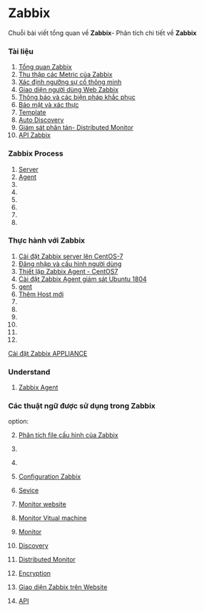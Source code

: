 # Zabbix
Chuỗi bài viết tổng quan về **Zabbix**- Phân tích chi tiết về **Zabbix**

### Tài liệu
1. [Tổng quan Zabbix](Zabbix/overview1.md)
2. [Thu thập các Metric của Zabbix](Zabbix/zabbixagent.md)
3. [Xác định ngưỡng sự cố thông minh](Zabbix/thresholds.md)
4. [Giao diện người dùng Web Zabbix](/Zabbix/guizabbix.md)
5. [Thông báo và các biện pháp khắc phục](Zabbix/notification.md)
6. [Bảo mật và xác thực](Zabbix/security&authentication.md)
7. [Template](Zabbix/template.md)
8. [Auto Discovery](Zabbix/discovery.md)
9. [Giám sát phân tán- Distributed Monitor](Zabbix/Distributed.md)
10. [API Zabbix](Zabbix/API.md)
### Zabbix Process 
1. [Server](process/server.md)
1. [Agent](process/agent.md)
1. []()
1. []()
1. []()
1. []()
1. []()
1. []()

### Thực hành với Zabbix
1. [Cài đặt Zabbix server lên CentOS-7](thuchanh/installzb1.md)
2. [Đăng nhập và cấu hình người dùng](Quickstart/login&user.md)
3. [Thiết lập Zabbix Agent - CentOS7](thuchanh/installagent.md)
4. [Cài đặt Zabbix Agent giám sát Ubuntu 1804](thuchanh/installzb-u18.md)
2. [gent](Quickstart/add-new-host.md)
2. [Thêm Host mới](Quickstart/)
2. []()
2. []()
2. []()
2. []()
2. []()
2. []()

[Cài đặt Zabbix APPLIANCE](APPLIANCE/setup.md)

### Understand
1. [Zabbix Agent](Zabbix/active&passive.md)
### Các thuật ngữ được sử dụng trong Zabbix
option:

2. [Phân tích file cấu hình của Zabbix](thuchanh/note/paramater.md)
2. []()
2. []()


2. [Configuration Zabbix]()
2. [Sevice]()
2. [Monitor website]()
2. [Monitor Vitual machine]()
2. [Monitor ]()
2. [Discovery]()
2. [Distributed Monitor]()
2. [Encryption]()
2. [Giao diện Zabbix trên Website]()
2. [API]()


